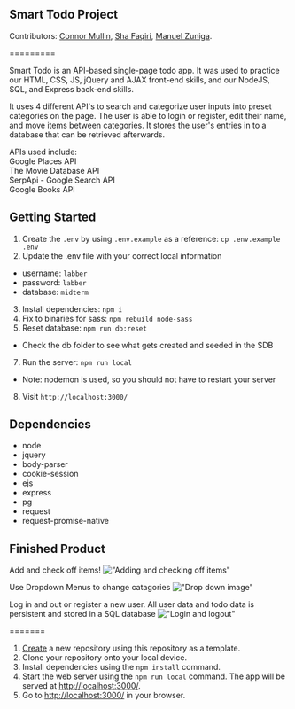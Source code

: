 ## Smart Todo Project
Contributors:
[Connor Mullin](https://github.com/CJM1994),
[Sha Faqiri](https://github.com/ShahrukhFaqiri),
[Manuel Zuniga](https://github.com/Nachosonfriday).

=========

Smart Todo is an API-based single-page todo app. It was used to practice our HTML, CSS, JS, jQuery and AJAX front-end skills, and our NodeJS, SQL, and Express back-end skills.

It uses 4 different API's to search and categorize user inputs into preset categories on the page. The user is able to login or register, edit their name, and move items between categories. It stores the user's entries in to a database that can be retrieved afterwards.

APIs used include:\
Google Places API\
The Movie Database API\
SerpApi - Google Search API\
Google Books API

## Getting Started

1. Create the `.env` by using `.env.example` as a reference: `cp .env.example .env`
2. Update the .env file with your correct local information 
  - username: `labber` 
  - password: `labber` 
  - database: `midterm`
3. Install dependencies: `npm i`
4. Fix to binaries for sass: `npm rebuild node-sass`
5. Reset database: `npm run db:reset`
  - Check the db folder to see what gets created and seeded in the SDB
7. Run the server: `npm run local`
  - Note: nodemon is used, so you should not have to restart your server
8. Visit `http://localhost:3000/`

## Dependencies

- node
- jquery
- body-parser 
- cookie-session
- ejs
- express
- pg
- request
- request-promise-native

## Finished Product

Add and check off items!
!["Adding and checking off items"](https://github.com/ShahrukhFaqiri/Smart_ToDo_App/blob/master/docs/adding%E2%81%84checking.gif)

Use Dropdown Menus to change catagories
!["Drop down image"](https://github.com/ShahrukhFaqiri/Smart_ToDo_App/blob/master/docs/dropdown.png)

Log in and out or register a new user. All user data and todo data is persistent and stored in a SQL database
!["Login and logout"](https://github.com/ShahrukhFaqiri/Smart_ToDo_App/blob/master/docs/login%E2%81%84logout.gif)

=======
1. [Create](https://docs.github.com/en/repositories/creating-and-managing-repositories/creating-a-repository-from-a-template) a new repository using this repository as a template.
2. Clone your repository onto your local device.
3. Install dependencies using the `npm install` command.
3. Start the web server using the `npm run local` command. The app will be served at <http://localhost:3000/>.
4. Go to <http://localhost:3000/> in your browser.
